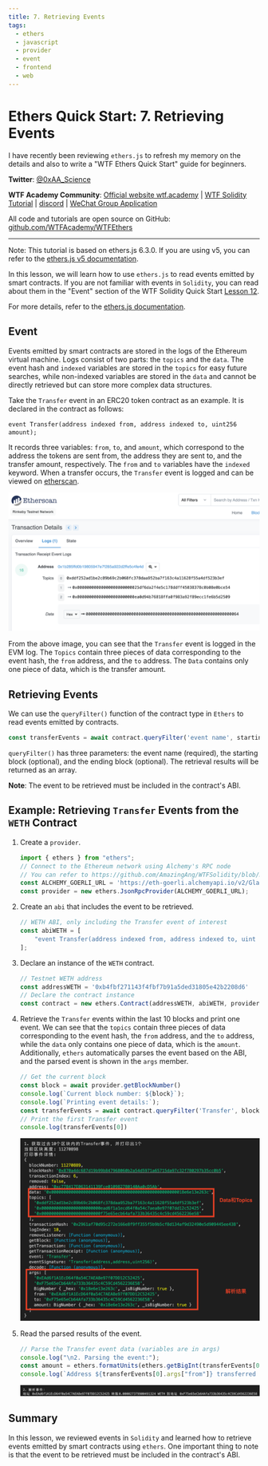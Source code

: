 ```yaml
---
title: 7. Retrieving Events
tags:
  - ethers
  - javascript
  - provider
  - event
  - frontend
  - web
---
```


# Ethers Quick Start: 7. Retrieving Events

I have recently been reviewing `ethers.js` to refresh my memory on the details and also to write a "WTF Ethers Quick Start" guide for beginners.

**Twitter**: [@0xAA_Science](https://twitter.com/0xAA_Science)

**WTF Academy Community**: [Official website wtf.academy](https://wtf.academy) | [WTF Solidity Tutorial](https://github.com/AmazingAng/WTF-Solidity) | [discord](https://discord.gg/5akcruXrsk) | [WeChat Group Application](https://docs.google.com/forms/d/e/1FAIpQLSe4KGT8Sh6sJ7hedQRuIYirOoZK_85miz3dw7vA1-YjodgJ-A/viewform?usp=sf_link)

All code and tutorials are open source on GitHub: [github.com/WTFAcademy/WTFEthers](https://github.com/WTFAcademy/WTF-Ethers)

-----

Note: This tutorial is based on ethers.js 6.3.0. If you are using v5, you can refer to the [ethers.js v5 documentation](https://docs.ethers.io/v5/).

In this lesson, we will learn how to use `ethers.js` to read events emitted by smart contracts. If you are not familiar with events in `Solidity`, you can read about them in the "Event" section of the WTF Solidity Quick Start [Lesson 12](https://github.com/AmazingAng/WTFSolidity/blob/main/12_Event/readme.md).

For more details, refer to the [ethers.js documentation](https://docs.ethers.org/v6/api/contract/#ContractEvent).

## Event

Events emitted by smart contracts are stored in the logs of the Ethereum virtual machine. Logs consist of two parts: the `topics` and the `data`. The event hash and `indexed` variables are stored in the `topics` for easy future searches, while non-indexed variables are stored in the `data` and cannot be directly retrieved but can store more complex data structures.

Take the `Transfer` event in an ERC20 token contract as an example. It is declared in the contract as follows:

```solidity
event Transfer(address indexed from, address indexed to, uint256 amount);
```

It records three variables: `from`, `to`, and `amount`, which correspond to the address the tokens are sent from, the address they are sent to, and the transfer amount, respectively. The `from` and `to` variables have the `indexed` keyword. When a transfer occurs, the `Transfer` event is logged and can be viewed on [etherscan](https://rinkeby.etherscan.io/tx/0x8cf87215b23055896d93004112bbd8ab754f081b4491cb48c37592ca8f8a36c7).

![Transfer Event](img/7-1.png)

From the above image, you can see that the `Transfer` event is logged in the EVM log. The `Topics` contain three pieces of data corresponding to the event hash, the `from` address, and the `to` address. The `Data` contains only one piece of data, which is the transfer amount.

## Retrieving Events

We can use the `queryFilter()` function of the contract type in `Ethers` to read events emitted by contracts.

```js
const transferEvents = await contract.queryFilter('event name', starting block, ending block);
```

`queryFilter()` has three parameters: the event name (required), the starting block (optional), and the ending block (optional). The retrieval results will be returned as an array.

**Note**: The event to be retrieved must be included in the contract's ABI.

## Example: Retrieving `Transfer` Events from the `WETH` Contract

1. Create a `provider`.
    ```js
    import { ethers } from "ethers";
    // Connect to the Ethereum network using Alchemy's RPC node
    // You can refer to https://github.com/AmazingAng/WTFSolidity/blob/main/Topics/Tools/TOOL04_Alchemy/readme.md for Alchemy API preparation
    const ALCHEMY_GOERLI_URL = 'https://eth-goerli.alchemyapi.io/v2/GlaeWuylnNM3uuOo-SAwJxuwTdqHaY5l';
    const provider = new ethers.JsonRpcProvider(ALCHEMY_GOERLI_URL);
    ```

2. Create an `abi` that includes the event to be retrieved.
    ```js
    // WETH ABI, only including the Transfer event of interest
    const abiWETH = [
        "event Transfer(address indexed from, address indexed to, uint amount)"
    ];
    ```

3. Declare an instance of the `WETH` contract.
    ```js
    // Testnet WETH address
    const addressWETH = '0xb4fbf271143f4fbf7b91a5ded31805e42b2208d6'
    // Declare the contract instance
    const contract = new ethers.Contract(addressWETH, abiWETH, provider)
    ```

4. Retrieve the `Transfer` events within the last 10 blocks and print one event. We can see that the `topics` contain three pieces of data corresponding to the event hash, the `from` address, and the `to` address, while the `data` only contains one piece of data, which is the `amount`. Additionally, `ethers` automatically parses the event based on the ABI, and the parsed event is shown in the `args` member.
    ```js
    // Get the current block
    const block = await provider.getBlockNumber()
    console.log(`Current block number: ${block}`);
    console.log(`Printing event details:`);
    const transferEvents = await contract.queryFilter('Transfer', block - 10, block)
    // Print the first Transfer event
    console.log(transferEvents[0])
    ```

    ![Print Event](img/7-2.png)

5. Read the parsed results of the event.
    ```js
    // Parse the Transfer event data (variables are in args)
    console.log("\n2. Parsing the event:");
    const amount = ethers.formatUnits(ethers.getBigInt(transferEvents[0].args["amount"]), "ether");
    console.log(`Address ${transferEvents[0].args["from"]} transferred ${amount} WETH to address ${transferEvents[0].args["to"]}`);
    ```

    ![Parse Event](img/7-3.png)

## Summary

In this lesson, we reviewed events in `Solidity` and learned how to retrieve events emitted by smart contracts using `ethers`. One important thing to note is that the event to be retrieved must be included in the contract's ABI.